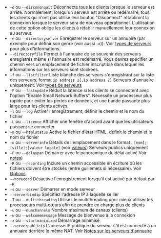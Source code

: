 - `-d` ou `--discononquit`   Déconnecte tous les clients lorsque le serveur est arrêté. Normalement, lorsqu'un serveur est arrêté ou redémarré, tous les clients qui n'ont pas utilisé leur bouton "Disconnect" rétabliront la connexion lorsque le serveur sera de nouveau opérationnel. L'utilisation de cette option oblige les clients à rétablir manuellement leur connexion au serveur.  
- `-e` ou `--directoryserver`  Enregistrer le serveur sur un annuaire (par exemple pour définir son genre (voir aussi `-o`)). Voir [types de serveurs](#types-de-serveurs) pour plus d'informations.
- `--directoryfile` Permet à l'annuaire de se souvenir des serveurs enregistrés même si l'annuaire est redémarré. Vous devrez spécifier un chemin vers un emplacement de fichier inscriptible dans lequel les informations sur les serveurs sont stockées.
- `-f` ou `--listfilter`     Liste blanche des serveurs s'enregistrant sur la liste des serveurs, format `ip address 1[;ip address 2]` Serveurs d'annuaire uniquement. Voir [types de serveurs](#types-de-serveurs)  
-  `-F` ou `--fastupdate`     Réduit la latence si les clients se connectent avec l'option "Enable Small Network Buffers". Nécessite un processeur plus rapide pour éviter les pertes de données, et une bande passante plus large pour les clients activés.
-  `-l` ou `--log`            Activer l'enregistrement, définir le chemin et le nom du fichier                                                                    
- `-L` ou `--licence`        Afficher une fenêtre d'accord avant que les utilisateurs puissent se connecter
- `-m` ou `--htmlstatus`     Active le fichier d'état HTML, définit le chemin et le nom du fichier
- `-o` ou `--serverinfo`     Détails de l'emplacement dans le format :  `[nom];[ville];[valeur locale]` (voir [valeurs](https://doc.qt.io/qt-5/qlocale.html#Country-enum)) Serveurs publics uniquement
- `-P` ou `--delaypan`       Démarrer avec le panoramique du délai activé Voir [notes](#retardement-du-panoramique))
- `-R` ou `--recording`      Inclure un chemin accessible en écriture où les fichiers doivent être stockés (entre guillemets si nécessaire).  Voir [Options](#options).  
- `--norecord`       Désactive l'enregistrement lorsqu'il est activé par défaut par `-R`                                                 
- `-s` ou `--server` Démarrer en mode serveur
- `--serverbindip`  Spécifiez l'adresse IP à laquelle se lier              
-  `-T` ou `--multithreading`  Utilisez le multithreading pour mieux utiliser les processeurs multi-cœurs afin de prendre en charge plus de clients
-  `-u` ou `--numchannels`  Nombre maximum de canaux (clients)
-  `-w` ou `--welcomemessage`  Message de bienvenue à la connexion
-  `-z` ou `--startminimized`  Démarrage minimisé
-  `--serverpublicip`  L'adresse IP publique du serveur s'il est connecté à un annuaire derrière le même NAT. Voir [Notes sur les serveurs d'annuaire](#points-à-noter-à-propos-des-annuaires)
